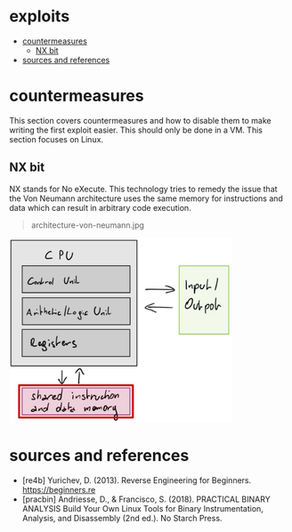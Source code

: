 # exploits

<!-- vim-markdown-toc GFM -->

* [countermeasures](#countermeasures)
  * [NX bit](#nx-bit)
* [sources and references](#sources-and-references)

<!-- vim-markdown-toc -->

# countermeasures

This section covers countermeasures and how to disable them to make writing
the first exploit easier. This should only be done in a VM. This section
focuses on Linux.

## NX bit

NX stands for No eXecute. This technology tries to remedy the issue that the Von Neumann architecture
uses the same memory for instructions and data which can result in arbitrary code execution.

> architecture-von-neumann.jpg

<img src="../media/architecture-von-neumann-issue.jpg" width=400></img>

# sources and references

* [re4b] Yurichev, D. (2013). Reverse Engineering for Beginners. https://beginners.re
* [pracbin] Andriesse, D., & Francisco, S. (2018). PRACTICAL BINARY ANALYSIS Build Your Own Linux Tools for Binary Instrumentation, Analysis, and Disassembly (2nd ed.). No Starch Press.
